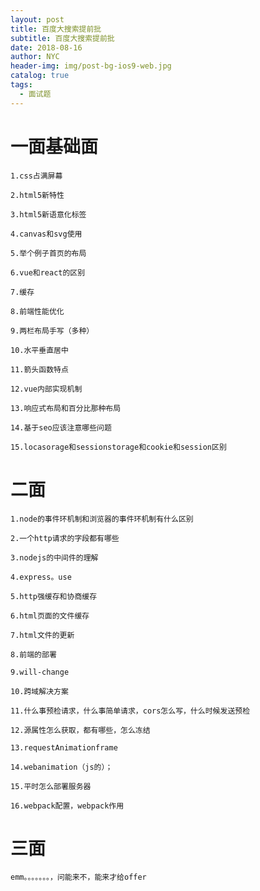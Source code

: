 ```yaml
---
layout: post
title: 百度大搜索提前批
subtitle: 百度大搜索提前批
date: 2018-08-16
author: NYC
header-img: img/post-bg-ios9-web.jpg
catalog: true
tags:
  - 面试题
---
```


# 一面基础面

    1.css占满屏幕

    2.html5新特性

    3.html5新语意化标签

    4.canvas和svg使用

    5.举个例子首页的布局

    6.vue和react的区别

    7.缓存

    8.前端性能优化

    9.两栏布局手写（多种）

    10.水平垂直居中

    11.箭头函数特点

    12.vue内部实现机制

    13.响应式布局和百分比那种布局

    14.基于seo应该注意哪些问题

    15.locasorage和sessionstorage和cookie和session区别

# 二面

    1.node的事件环机制和浏览器的事件环机制有什么区别

    2.一个http请求的字段都有哪些

    3.nodejs的中间件的理解

    4.express。use

    5.http强缓存和协商缓存

    6.html页面的文件缓存

    7.html文件的更新

    8.前端的部署

    9.will-change

    10.跨域解决方案

    11.什么事预检请求，什么事简单请求，cors怎么写，什么时候发送预检

    12.源属性怎么获取，都有哪些，怎么冻结

    13.requestAnimationframe

    14.webanimation（js的）；

    15.平时怎么部署服务器

    16.webpack配置，webpack作用

# 三面

    emm。。。。。。。，问能来不，能来才给offer
